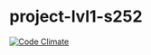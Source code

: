 
# project-lvl1-s252

[![Code Climate](https://api.codeclimate.com/v1/badges/8be1470517901030d1bc/maintainability)](https://codeclimate.com/github/vaa87/project-lvl1-s252/maintainability)
